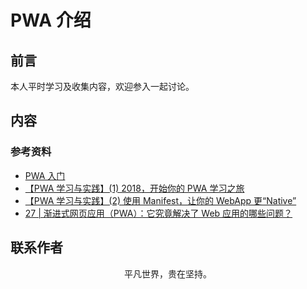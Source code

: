 # PWA 介绍

## 前言

本人平时学习及收集内容，欢迎参入一起讨论。

## 内容

### 参考资料

- [PWA 入门](https://zhuanlan.zhihu.com/p/32601560)
- [【PWA 学习与实践】(1) 2018，开始你的 PWA 学习之旅](https://github.com/alienzhou/blog/issues/2)
- [【PWA 学习与实践】(2) 使用 Manifest，让你的 WebApp 更“Native”](https://github.com/alienzhou/blog/issues/3)
- [27 | 渐进式网页应用（PWA）：它究竟解决了 Web 应用的哪些问题？](https://time.geekbang.org/column/article/144983)

## 联系作者

<div align="center">
    <p>
        平凡世界，贵在坚持。
    </p>
    <img :src="$withBase('/about/contact.png')" />
</div>
